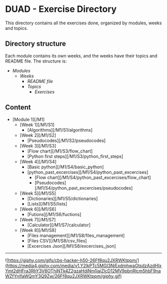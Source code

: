 # DUAD - Exercise Directory
This directory contains all the exercises done, organized by modules, weeks and topics.
## Directory structure
Each module contains its own weeks, and the weeks have their topics and README file.
The structure is:
- *Modules*
    - *Weeks*
        - *README file*
        - *Topics*
            - *Exercises*
## Content
- [Module 1][/M1]
    - [Week 1][/M1/S1]
        - [Algorithms][/M1/S1/algorithms]
    - [Week 2][/M1/S2]
        - [Pseudocodes][/M1/S2/pseudocodes]
    - [Week 3][/M1/S3]
        - [Flow chart][/M1/S3/flow_chart]
        - [Python first steps][/M1/S3/python_first_steps]
    - [Week 4][/M1/S4]
        - [Basic python][/M1/S4/basic_python]
        - [python_past_excercises][/M1/S4/python_past_excercises]
            - [Flow chart][/M1/S4/python_past_excercises/flow_chart]
            - [Pseudocodes][/M1/S4/python_past_excercises/pseudocodes]
    - [Week 5][/M1/S5]
        - [Dictionaries][/M1/S5/dictionaries]
        - [Lists][/M1/S5/lists]
    - [Week 6][/M1/S6]
        - [Futions][/M1/S6/fuctions]
    - [Week 7][/M1/S7]
        - [Calculator][/M1/S7/calculator]
    - [Week 8][/M1/S8]
        - [Files management][/M1/S8/files_management]
        - [Files CSV][/M1/S8/csv_files]
        - [Excercises Json][/M1/S8/excercises_json]
---
![https://giphy.com/gifs/cbs-hacker-h50-26Ff8qu2JXRWKtppm/](https://media4.giphy.com/media/v1.Y2lkPTc5MGI3NjExdmhwaGtsdzAzdHlxYmt2dHFra3RhY3V6OThjNTk4Z2gzaHdjNm1iaiZlcD12MV9pbnRlcm5hbF9naWZfYnlfaWQmY3Q9Zw/26Ff8qu2JXRWKtppm/giphy.gif)